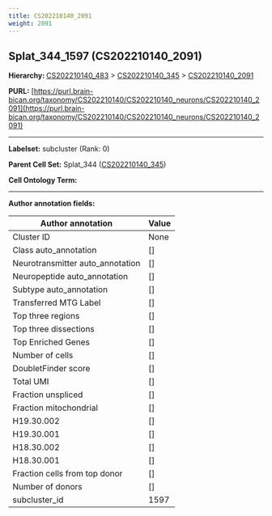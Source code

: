 ```yaml
---
title: CS202210140_2091
weight: 2091
---
```

## Splat_344_1597 (CS202210140_2091)
<b>Hierarchy: </b>
[CS202210140_483](../CS202210140_483) >
[CS202210140_345](../CS202210140_345) >
[CS202210140_2091](../CS202210140_2091)

**PURL:** [https://purl.brain-bican.org/taxonomy/CS202210140/CS202210140_neurons/CS202210140_2091](https://purl.brain-bican.org/taxonomy/CS202210140/CS202210140_neurons/CS202210140_2091)

---


**Labelset:** subcluster (Rank: 0)

**Parent Cell Set:** Splat_344 ([CS202210140_345](../CS202210140_345))



**Cell Ontology Term:** 

[MARKER GENES.]: #


---

[TRANSFERRED ANNOTATIONS.]: #


[AUTHOR ANNOTATION FIELDS.]: #


**Author annotation fields:**

| Author annotation | Value |
|-------------------|-------|
|Cluster ID|None|
|Class auto_annotation|[]|
|Neurotransmitter auto_annotation|[]|
|Neuropeptide auto_annotation|[]|
|Subtype auto_annotation|[]|
|Transferred MTG Label|[]|
|Top three regions|[]|
|Top three dissections|[]|
|Top Enriched Genes|[]|
|Number of cells|[]|
|DoubletFinder score|[]|
|Total UMI|[]|
|Fraction unspliced|[]|
|Fraction mitochondrial|[]|
|H19.30.002|[]|
|H19.30.001|[]|
|H18.30.002|[]|
|H18.30.001|[]|
|Fraction cells from top donor|[]|
|Number of donors|[]|
|subcluster_id|1597|
